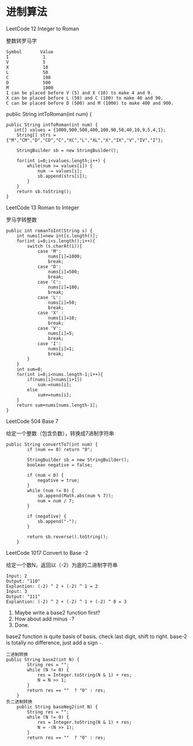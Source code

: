 # 进制算法

LeetCode 12 Integer to Roman

整数转罗马字

```
Symbol       Value
I             1
V             5
X             10
L             50
C             100
D             500
M             1000
I can be placed before V (5) and X (10) to make 4 and 9. 
X can be placed before L (50) and C (100) to make 40 and 90. 
C can be placed before D (500) and M (1000) to make 400 and 900.
```

public String intToRoman(int num) {

```
public String intToRoman(int num) { 
   int[] values = {1000,900,500,400,100,90,50,40,10,9,5,4,1};
    String[] strs = {"M","CM","D","CD","C","XC","L","XL","X","IX","V","IV","I"};
    
    StringBuilder sb = new StringBuilder();
    
    for(int i=0;i<values.length;i++) {
        while(num >= values[i]) {
            num -= values[i];
            sb.append(strs[i]);
        }
    }
    return sb.toString();
}
```

LeetCode 13 Roman to Integer

罗马字转整数

```
public int romanToInt(String s) {
    int nums[]=new int[s.length()];
    for(int i=0;i<s.length();i++){
        switch (s.charAt(i)){
            case 'M':
                nums[i]=1000;
                break;
            case 'D':
                nums[i]=500;
                break;
            case 'C':
                nums[i]=100;
                break;
            case 'L':
                nums[i]=50;
                break;
            case 'X' :
                nums[i]=10;
                break;
            case 'V':
                nums[i]=5;
                break;
            case 'I':
                nums[i]=1;
                break;
        }
    }
    int sum=0;
    for(int i=0;i<nums.length-1;i++){
        if(nums[i]<nums[i+1])
            sum-=nums[i];
        else
            sum+=nums[i];
    }
    return sum+nums[nums.length-1];
}
```

LeetCode 504 Base 7

给定一个整数（包含负数），转换成7进制字符串

```
public String convertTo7(int num) {
        if (num == 0) return "0";
        
        StringBuilder sb = new StringBuilder();
        boolean negative = false;
        
        if (num < 0) {
            negative = true;
        }
        while (num != 0) {
            sb.append(Math.abs(num % 7));
            num = num / 7;
        }
        
        if (negative) {
            sb.append("-");
        }
        
        return sb.reverse().toString();
    }
```

LeetCode 1017 Convert to Base -2

给定一个数N，返回以（-2）为底的二进制字符串

```
Input: 2
Output: "110"
Explantion: (-2) ^ 2 + (-2) ^ 1 = 2
Input: 3
Output: "111"
Explantion: (-2) ^ 2 + (-2) ^ 1 + (-2) ^ 0 = 3
```

1. Maybe write a base2 function first?
2. How about add minus `-`?
3. Done.

base2 function is quite basis of basis.
check last digit, shift to right.
base-2 is totally no difference, just add a sign `-`.

```
二进制转换
public String base2(int N) {
        String res = "";
        while (N != 0) {
            res = Integer.toString(N & 1) + res;
            N = N >> 1;
        }
        return res == ""  ? "0" : res;
    }
负二进制转换
    public String baseNeg2(int N) {
        String res = "";
        while (N != 0) {
            res = Integer.toString(N & 1) + res;
            N = -(N >> 1);
        }
        return res == ""  ? "0" : res;
```











